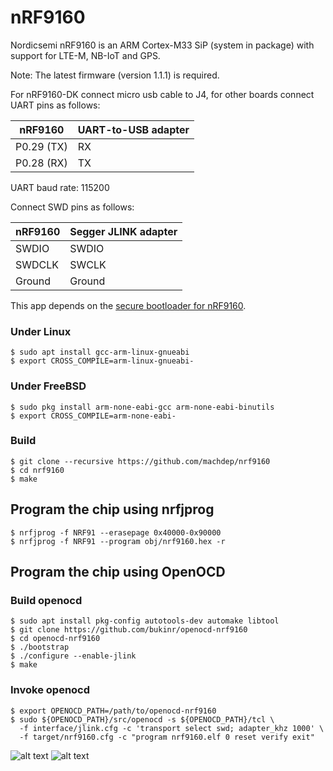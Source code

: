# nRF9160

Nordicsemi nRF9160 is an ARM Cortex-M33 SiP (system in package) with support for LTE-M, NB-IoT and GPS.

Note: The latest firmware (version 1.1.1) is required.

For nRF9160-DK connect micro usb cable to J4, for other boards connect UART pins as follows:

| nRF9160          | UART-to-USB adapter  |
| ----------------- | -------------------- |
| P0.29 (TX)        | RX                   |
| P0.28 (RX)        | TX                   |

UART baud rate: 115200

Connect SWD pins as follows:

| nRF9160           | Segger JLINK adapter |
| ----------------- | -------------------- |
| SWDIO             | SWDIO                |
| SWDCLK            | SWCLK                |
| Ground            | Ground               |

This app depends on the [secure bootloader for nRF9160](https://github.com/machdep/nrf9160-boot).

### Under Linux
    $ sudo apt install gcc-arm-linux-gnueabi
    $ export CROSS_COMPILE=arm-linux-gnueabi-

### Under FreeBSD
    $ sudo pkg install arm-none-eabi-gcc arm-none-eabi-binutils
    $ export CROSS_COMPILE=arm-none-eabi-

### Build
    $ git clone --recursive https://github.com/machdep/nrf9160
    $ cd nrf9160
    $ make

## Program the chip using nrfjprog
    $ nrfjprog -f NRF91 --erasepage 0x40000-0x90000
    $ nrfjprog -f NRF91 --program obj/nrf9160.hex -r

## Program the chip using OpenOCD

### Build openocd
    $ sudo apt install pkg-config autotools-dev automake libtool
    $ git clone https://github.com/bukinr/openocd-nrf9160
    $ cd openocd-nrf9160
    $ ./bootstrap
    $ ./configure --enable-jlink
    $ make

### Invoke openocd
    $ export OPENOCD_PATH=/path/to/openocd-nrf9160
    $ sudo ${OPENOCD_PATH}/src/openocd -s ${OPENOCD_PATH}/tcl \
      -f interface/jlink.cfg -c 'transport select swd; adapter_khz 1000' \
      -f target/nrf9160.cfg -c "program nrf9160.elf 0 reset verify exit"

![alt text](https://raw.githubusercontent.com/machdep/nrf9160/master/images/nrf9160-dk.jpg)
![alt text](https://raw.githubusercontent.com/machdep/nrf9160/master/images/md009.jpg)
